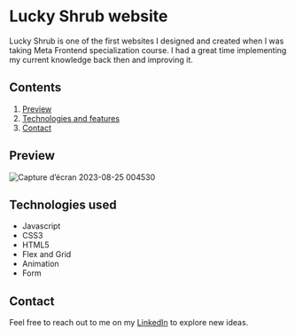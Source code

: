 # Lucky Shrub website
Lucky Shrub is one of the first websites I designed and created when I was taking Meta Frontend specialization course. I had a great time implementing my current knowledge back then and improving it.
## Contents
1. [Preview](#preview)
2. [Technologies and features](#technologies-used)
3. [Contact](#contact)
## Preview
![Capture d’écran 2023-08-25 004530](https://github.com/Hicham2012/Lucky-Shrub-website/assets/99765449/045433c3-6768-4563-af03-3c4efa45e4dd)

## Technologies used
- Javascript
- CSS3
- HTML5
- Flex and Grid
- Animation
- Form

## Contact
Feel free to reach out to me on my [LinkedIn](https://www.linkedin.com/in/hicham-zaadla/) to explore new ideas.
